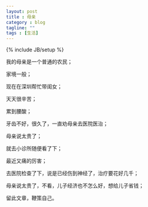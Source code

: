 ```yaml
---
layout: post
title : 母亲
category : blog
tagline: ""
tags : [生活]
---
```

{% include JB/setup %}

我的母亲是一个普通的农民；

家境一般；

现在在深圳帮忙带闺女；

天天很辛苦；

累到腰酸；

牙齿不好，很久了，一直劝母亲去医院医治；

母亲说太贵了；

就去小诊所随便看了下；

最近又痛的厉害；

去医院检查了下，说是已经伤到神经了，治疗要花好几千；

母亲说太贵了，不看，儿子经济也不怎么好，想给儿子省钱；

留此文章，鞭策自己。